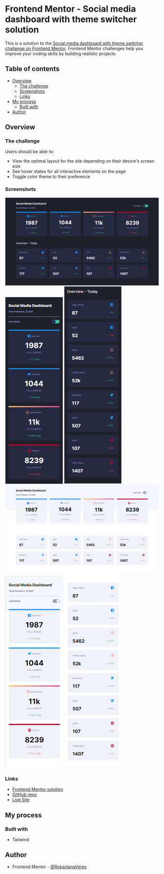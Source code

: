 # Frontend Mentor - Social media dashboard with theme switcher solution

This is a solution to the [Social media dashboard with theme switcher challenge on Frontend Mentor](https://www.frontendmentor.io/challenges/social-media-dashboard-with-theme-switcher-6oY8ozp_H). Frontend Mentor challenges help you improve your coding skills by building realistic projects.

## Table of contents

- [Overview](#overview)
  - [The challenge](#the-challenge)
  - [Screenshots](#screenshots)
  - [Links](#links)
- [My process](#my-process)
  - [Built with](#built-with)
- [Author](#author)

## Overview

### The challenge

Users should be able to:

- View the optimal layout for the site depending on their device's screen size
- See hover states for all interactive elements on the page
- Toggle color theme to their preference

### Screenshots

![](./screenshots/dark_desktop.png)
![](./screenshots/dark_mobile.png)
![](./screenshots/dark_mobile_2.png)
![](./screenshots/light_desktop.png)
![](./screenshots/light_mobile.png)
![](./screenshots/light_mobile_2.png)

### Links

- [Frontend Mentor solution](https://www.frontendmentor.io/solutions/social-media-dashboard-built-with-tailwind-ZQNzbvkGmD)
- [GitHub repo](https://github.com/RoksolanaVeres/Social-media-dashboard)
- [Live Site](https://social-media-dashboard-eight-ebon.vercel.app/)

## My process

### Built with

- Tailwind

## Author

- Frontend Mentor - [@RoksolanaVeres](https://www.frontendmentor.io/profile/RoksolanaVeres)
